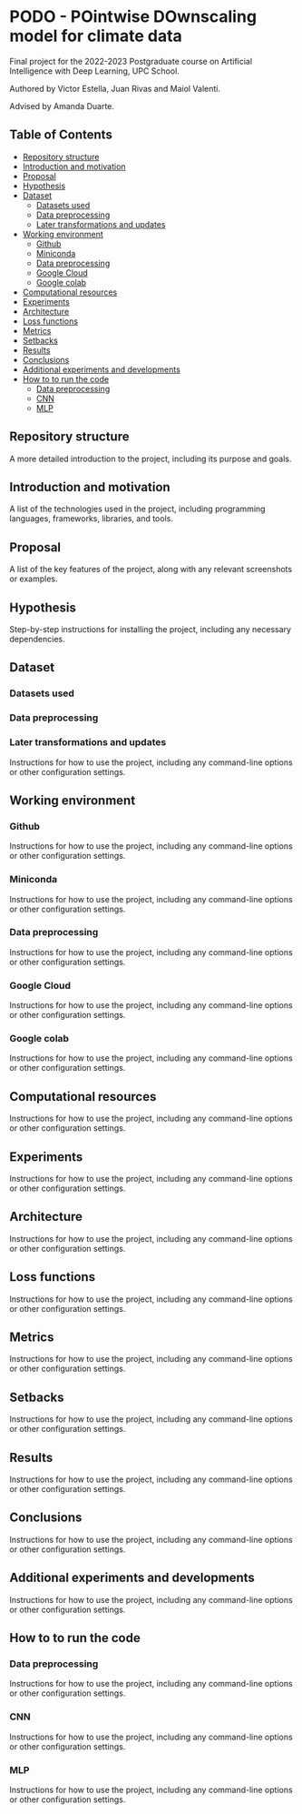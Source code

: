 # PODO - POintwise DOwnscaling model for climate data

Final project for the 2022-2023 Postgraduate course on Artificial Intelligence with Deep Learning, UPC School.

Authored by Victor Estella, Juan Rivas and Maiol Valentí.

Advised by Amanda Duarte.

## Table of Contents

- [Repository structure](#Repository-structure)
- [Introduction and motivation](#Introduction-and-motivation)
- [Proposal](#Proposal)
- [Hypothesis](#Hypothesis)
- [Dataset](#Dataset)
  - [Datasets used](#Datasets-used)
  - [Data preprocessing](#Data-preprocessing)
  - [Later transformations and updates](#Later-transformations-and-updates)
- [Working environment](#Working-environment)
  - [Github](#Github)
  - [Miniconda](#Miniconda)
  - [Data preprocessing](#Data-preprocessing)
  - [Google Cloud](#Google-Cloud)
  - [Google colab](#Google-colab)
- [Computational resources](#Computational-resources)
- [Experiments](#Experiments)
- [Architecture](#Architecture)
- [Loss functions](#Loss-functions)
- [Metrics](#Metrics)
- [Setbacks](#Setbacks)
- [Results](#Results)
- [Conclusions](#Conclusions)
- [Additional experiments and developments](#Additional-experiments-and-developments)
- [How to to run the code](#How-to-to-run-the-code)
  - [Data preprocessing](#Data-preprocessing)
  - [CNN](#CNN)
  - [MLP](#MLP)


## Repository structure

A more detailed introduction to the project, including its purpose and goals.

## Introduction and motivation

A list of the technologies used in the project, including programming languages, frameworks, libraries, and tools.

## Proposal

A list of the key features of the project, along with any relevant screenshots or examples.

## Hypothesis

Step-by-step instructions for installing the project, including any necessary dependencies.

## Dataset
### Datasets used
### Data preprocessing
### Later transformations and updates

Instructions for how to use the project, including any command-line options or other configuration settings.

## Working environment
### Github
Instructions for how to use the project, including any command-line options or other configuration settings.

### Miniconda
Instructions for how to use the project, including any command-line options or other configuration settings.

### Data preprocessing
Instructions for how to use the project, including any command-line options or other configuration settings.

### Google Cloud
Instructions for how to use the project, including any command-line options or other configuration settings.

### Google colab
Instructions for how to use the project, including any command-line options or other configuration settings.

## Computational resources
Instructions for how to use the project, including any command-line options or other configuration settings.

## Experiments
Instructions for how to use the project, including any command-line options or other configuration settings.

## Architecture
Instructions for how to use the project, including any command-line options or other configuration settings.

## Loss functions
Instructions for how to use the project, including any command-line options or other configuration settings.

## Metrics
Instructions for how to use the project, including any command-line options or other configuration settings.

## Setbacks
Instructions for how to use the project, including any command-line options or other configuration settings.

## Results
Instructions for how to use the project, including any command-line options or other configuration settings.

## Conclusions
Instructions for how to use the project, including any command-line options or other configuration settings.

## Additional experiments and developments
Instructions for how to use the project, including any command-line options or other configuration settings.

## How to to run the code
### Data preprocessing
Instructions for how to use the project, including any command-line options or other configuration settings.

### CNN
Instructions for how to use the project, including any command-line options or other configuration settings.

### MLP
Instructions for how to use the project, including any command-line options or other configuration settings.
